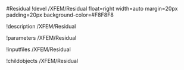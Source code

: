 <!-- MOOSE Object Documentation Stub: Remove this when content is added. -->
#Residual
!devel /XFEM/Residual float=right width=auto margin=20px padding=20px background-color=#F8F8F8

!description /XFEM/Residual

!parameters /XFEM/Residual

!inputfiles /XFEM/Residual

!childobjects /XFEM/Residual

